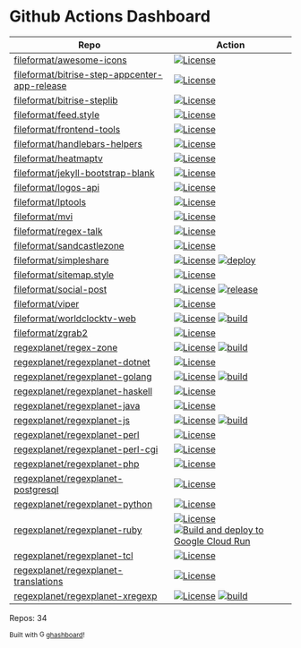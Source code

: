 # Github Actions Dashboard

<!-- NOTE: this file is generated by ghashboard.  Do NOT edit by hand!  -->

| Repo | Action |
| ---- | ------ |
| [fileformat/awesome-icons](https://github.com/fileformat/awesome-icons) | [![License](https://img.shields.io/github/license/fileformat/awesome-icons.svg)](https://github.com/search?q=repo%3Afileformat%2Fawesome-icons%20path%3A%2Flicense.*&type=code)
| [fileformat/bitrise-step-appcenter-app-release](https://github.com/fileformat/bitrise-step-appcenter-app-release) | [![License](https://img.shields.io/github/license/fileformat/bitrise-step-appcenter-app-release.svg)](https://github.com/search?q=repo%3Afileformat%2Fbitrise-step-appcenter-app-release%20path%3A%2Flicense.*&type=code)
| [fileformat/bitrise-steplib](https://github.com/fileformat/bitrise-steplib) | [![License](https://img.shields.io/github/license/fileformat/bitrise-steplib.svg)](https://github.com/search?q=repo%3Afileformat%2Fbitrise-steplib%20path%3A%2Flicense.*&type=code)
| [fileformat/feed.style](https://github.com/fileformat/feed.style) | [![License](https://img.shields.io/github/license/fileformat/feed.style.svg)](https://github.com/search?q=repo%3Afileformat%2Ffeed.style%20path%3A%2Flicense.*&type=code)
| [fileformat/frontend-tools](https://github.com/fileformat/frontend-tools) | [![License](https://img.shields.io/github/license/fileformat/frontend-tools.svg)](https://github.com/search?q=repo%3Afileformat%2Ffrontend-tools%20path%3A%2Flicense.*&type=code)
| [fileformat/handlebars-helpers](https://github.com/fileformat/handlebars-helpers) | [![License](https://img.shields.io/github/license/fileformat/handlebars-helpers.svg)](https://github.com/search?q=repo%3Afileformat%2Fhandlebars-helpers%20path%3A%2Flicense.*&type=code)
| [fileformat/heatmaptv](https://github.com/fileformat/heatmaptv) | [![License](https://img.shields.io/github/license/fileformat/heatmaptv.svg)](https://github.com/search?q=repo%3Afileformat%2Fheatmaptv%20path%3A%2Flicense.*&type=code)
| [fileformat/jekyll-bootstrap-blank](https://github.com/fileformat/jekyll-bootstrap-blank) | [![License](https://img.shields.io/github/license/fileformat/jekyll-bootstrap-blank.svg)](https://github.com/search?q=repo%3Afileformat%2Fjekyll-bootstrap-blank%20path%3A%2Flicense.*&type=code)
| [fileformat/logos-api](https://github.com/fileformat/logos-api) | [![License](https://img.shields.io/github/license/fileformat/logos-api.svg)](https://github.com/search?q=repo%3Afileformat%2Flogos-api%20path%3A%2Flicense.*&type=code)
| [fileformat/lptools](https://github.com/fileformat/lptools) | [![License](https://img.shields.io/github/license/fileformat/lptools.svg)](https://github.com/search?q=repo%3Afileformat%2Flptools%20path%3A%2Flicense.*&type=code)
| [fileformat/mvi](https://github.com/fileformat/mvi) | [![License](https://img.shields.io/github/license/fileformat/mvi.svg)](https://github.com/search?q=repo%3Afileformat%2Fmvi%20path%3A%2Flicense.*&type=code)
| [fileformat/regex-talk](https://github.com/fileformat/regex-talk) | [![License](https://img.shields.io/github/license/fileformat/regex-talk.svg)](https://github.com/search?q=repo%3Afileformat%2Fregex-talk%20path%3A%2Flicense.*&type=code)
| [fileformat/sandcastlezone](https://github.com/fileformat/sandcastlezone) | [![License](https://img.shields.io/github/license/fileformat/sandcastlezone.svg)](https://github.com/search?q=repo%3Afileformat%2Fsandcastlezone%20path%3A%2Flicense.*&type=code)
| [fileformat/simpleshare](https://github.com/fileformat/simpleshare) | [![License](https://img.shields.io/github/license/fileformat/simpleshare.svg)](https://github.com/search?q=repo%3Afileformat%2Fsimpleshare%20path%3A%2Flicense.*&type=code) [![deploy](https://github.com/fileformat/simpleshare/workflows/deploy/badge.svg)](https://github.com/fileformat/simpleshare/actions?query=workflow%3Adeploy%20branch%3Amain)
| [fileformat/sitemap.style](https://github.com/fileformat/sitemap.style) | [![License](https://img.shields.io/github/license/fileformat/sitemap.style.svg)](https://github.com/search?q=repo%3Afileformat%2Fsitemap.style%20path%3A%2Flicense.*&type=code)
| [fileformat/social-post](https://github.com/fileformat/social-post) | [![License](https://img.shields.io/github/license/fileformat/social-post.svg)](https://github.com/search?q=repo%3Afileformat%2Fsocial-post%20path%3A%2Flicense.*&type=code) [![release](https://github.com/fileformat/social-post/workflows/release/badge.svg)](https://github.com/fileformat/social-post/actions?query=workflow%3Arelease%20branch%3Amain)
| [fileformat/viper](https://github.com/fileformat/viper) | [![License](https://img.shields.io/github/license/fileformat/viper.svg)](https://github.com/search?q=repo%3Afileformat%2Fviper%20path%3A%2Flicense.*&type=code)
| [fileformat/worldclocktv-web](https://github.com/fileformat/worldclocktv-web) | [![License](https://img.shields.io/github/license/fileformat/worldclocktv-web.svg)](https://github.com/search?q=repo%3Afileformat%2Fworldclocktv-web%20path%3A%2Flicense.*&type=code) [![build](https://github.com/fileformat/worldclocktv-web/workflows/build/badge.svg)](https://github.com/fileformat/worldclocktv-web/actions?query=workflow%3Abuild%20branch%3Amain)
| [fileformat/zgrab2](https://github.com/fileformat/zgrab2) | [![License](https://img.shields.io/github/license/fileformat/zgrab2.svg)](https://github.com/search?q=repo%3Afileformat%2Fzgrab2%20path%3A%2Flicense.*&type=code)
| [regexplanet/regex-zone](https://github.com/regexplanet/regex-zone) | [![License](https://img.shields.io/github/license/regexplanet/regex-zone.svg)](https://github.com/search?q=repo%3Aregexplanet%2Fregex-zone%20path%3A%2Flicense.*&type=code) [![build](https://github.com/regexplanet/regex-zone/workflows/build/badge.svg)](https://github.com/regexplanet/regex-zone/actions?query=workflow%3Abuild%20branch%3Amain)
| [regexplanet/regexplanet-dotnet](https://github.com/regexplanet/regexplanet-dotnet) | [![License](https://img.shields.io/github/license/regexplanet/regexplanet-dotnet.svg)](https://github.com/search?q=repo%3Aregexplanet%2Fregexplanet-dotnet%20path%3A%2Flicense.*&type=code)
| [regexplanet/regexplanet-golang](https://github.com/regexplanet/regexplanet-golang) | [![License](https://img.shields.io/github/license/regexplanet/regexplanet-golang.svg)](https://github.com/search?q=repo%3Aregexplanet%2Fregexplanet-golang%20path%3A%2Flicense.*&type=code) [![build](https://github.com/regexplanet/regexplanet-golang/workflows/build/badge.svg)](https://github.com/regexplanet/regexplanet-golang/actions?query=workflow%3Abuild%20branch%3Amain)
| [regexplanet/regexplanet-haskell](https://github.com/regexplanet/regexplanet-haskell) | [![License](https://img.shields.io/github/license/regexplanet/regexplanet-haskell.svg)](https://github.com/search?q=repo%3Aregexplanet%2Fregexplanet-haskell%20path%3A%2Flicense.*&type=code)
| [regexplanet/regexplanet-java](https://github.com/regexplanet/regexplanet-java) | [![License](https://img.shields.io/github/license/regexplanet/regexplanet-java.svg)](https://github.com/search?q=repo%3Aregexplanet%2Fregexplanet-java%20path%3A%2Flicense.*&type=code)
| [regexplanet/regexplanet-js](https://github.com/regexplanet/regexplanet-js) | [![License](https://img.shields.io/github/license/regexplanet/regexplanet-js.svg)](https://github.com/search?q=repo%3Aregexplanet%2Fregexplanet-js%20path%3A%2Flicense.*&type=code) [![build](https://github.com/regexplanet/regexplanet-js/workflows/build/badge.svg)](https://github.com/regexplanet/regexplanet-js/actions?query=workflow%3Abuild%20branch%3Amain)
| [regexplanet/regexplanet-perl](https://github.com/regexplanet/regexplanet-perl) | [![License](https://img.shields.io/github/license/regexplanet/regexplanet-perl.svg)](https://github.com/search?q=repo%3Aregexplanet%2Fregexplanet-perl%20path%3A%2Flicense.*&type=code)
| [regexplanet/regexplanet-perl-cgi](https://github.com/regexplanet/regexplanet-perl-cgi) | [![License](https://img.shields.io/github/license/regexplanet/regexplanet-perl-cgi.svg)](https://github.com/search?q=repo%3Aregexplanet%2Fregexplanet-perl-cgi%20path%3A%2Flicense.*&type=code)
| [regexplanet/regexplanet-php](https://github.com/regexplanet/regexplanet-php) | [![License](https://img.shields.io/github/license/regexplanet/regexplanet-php.svg)](https://github.com/search?q=repo%3Aregexplanet%2Fregexplanet-php%20path%3A%2Flicense.*&type=code)
| [regexplanet/regexplanet-postgresql](https://github.com/regexplanet/regexplanet-postgresql) | [![License](https://img.shields.io/github/license/regexplanet/regexplanet-postgresql.svg)](https://github.com/search?q=repo%3Aregexplanet%2Fregexplanet-postgresql%20path%3A%2Flicense.*&type=code)
| [regexplanet/regexplanet-python](https://github.com/regexplanet/regexplanet-python) | [![License](https://img.shields.io/github/license/regexplanet/regexplanet-python.svg)](https://github.com/search?q=repo%3Aregexplanet%2Fregexplanet-python%20path%3A%2Flicense.*&type=code)
| [regexplanet/regexplanet-ruby](https://github.com/regexplanet/regexplanet-ruby) | [![License](https://img.shields.io/github/license/regexplanet/regexplanet-ruby.svg)](https://github.com/search?q=repo%3Aregexplanet%2Fregexplanet-ruby%20path%3A%2Flicense.*&type=code) [![Build and deploy to Google Cloud Run](https://github.com/regexplanet/regexplanet-ruby/workflows/Build%20and%20deploy%20to%20Google%20Cloud%20Run/badge.svg)](https://github.com/regexplanet/regexplanet-ruby/actions?query=workflow%3ABuild+and+deploy+to+Google+Cloud+Run%20branch%3Amain)
| [regexplanet/regexplanet-tcl](https://github.com/regexplanet/regexplanet-tcl) | [![License](https://img.shields.io/github/license/regexplanet/regexplanet-tcl.svg)](https://github.com/search?q=repo%3Aregexplanet%2Fregexplanet-tcl%20path%3A%2Flicense.*&type=code)
| [regexplanet/regexplanet-translations](https://github.com/regexplanet/regexplanet-translations) | [![License](https://img.shields.io/github/license/regexplanet/regexplanet-translations.svg)](https://github.com/search?q=repo%3Aregexplanet%2Fregexplanet-translations%20path%3A%2Flicense.*&type=code)
| [regexplanet/regexplanet-xregexp](https://github.com/regexplanet/regexplanet-xregexp) | [![License](https://img.shields.io/github/license/regexplanet/regexplanet-xregexp.svg)](https://github.com/search?q=repo%3Aregexplanet%2Fregexplanet-xregexp%20path%3A%2Flicense.*&type=code) [![build](https://github.com/regexplanet/regexplanet-xregexp/workflows/build/badge.svg)](https://github.com/regexplanet/regexplanet-xregexp/actions?query=workflow%3Abuild%20branch%3Amain)
Repos: 34

<small>Built with <a href="https://github.com/fileformat/ghashboard"><img src="https://ghashboard.marcuse.info/favicon.svg" alt="Ghashboard logo" style="height:1em;" />ghashboard</a>!</small>
